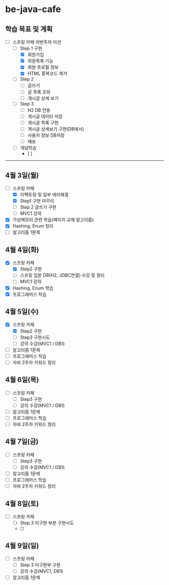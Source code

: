 # be-java-cafe
## 학습 목표 및 계획

- [ ]  스프링 카페 저번주차 미션
    - [ ]  Step 1 구현
        - [x]  회원가입
        - [x]  회원목록 기능
        - [x]  회원 프로필 정보
        - [x]  HTML 중복코드 제거
    - [ ]  Step 2
        - [ ]  글쓰기
        - [ ]  글 목록 조회
        - [ ]  게시글 상세 보기
    - [ ]  Step 3
        - [ ]  H2 DB 연동
        - [ ]  게시글 데이터 저장
        - [ ]  게시글 목록 구현
        - [ ]  게시글 상세보기 구현(DB에서)
        - [ ]  사용자 정보 DB저장
        - [ ]  배포
    - [ ]  개념학습
        - [ ] 

---

## 4월 3일(월)

- [ ]  스프링 카페
    - [x]  리팩토링 및 일부 에러해결
    - [x]  Step1 구현 마무리
    - [ ]  Step 2 글쓰기 구현
    - [ ]  MVC1 강의
- [x]  가상메모리 관련 학습(페이지 교체 알고리즘)
- [x]  Hashing, Enum 정리
- [ ]  알고리즘 1문제

## 4월 4일(화)

- [x]  스프링 카페
    - [x]  Step2 구현
    - [ ]  스프링 입문 DB(H2, JDBC연결) 수강 및 정리
    - [ ]  MVC1 강의
- [x]  Hashing, Enum 학습
- [x]  프로그래머스 학습

## 4월 5일(수)

- [x]  스프링 카페
    - [x]  Step2 구현
    - [ ]  Step3 구현시도
    - [ ]  강의 수강(MVC1 / DB1)
- [ ]  알고리즘 1문제
- [ ]  프로그래머스 학습
- [ ]  자바 2주차 키워드 정리

## 4월 6일(목)

- [ ]  스프링 카페
    - [ ]  Step3 구현
    - [ ]  강의 수강(MVC1 / DB1)
- [ ]  알고리즘 1문제
- [ ]  프로그래머스 학습
- [ ]  자바 2주차 키워드 정리

## 4월 7일(금)

- [ ]  스프링 카페
    - [ ]  Step3 구현
    - [ ]  강의 수강(MVC1 / DB1)
- [ ]  알고리즘 1문제
- [ ]  프로그래머스 학습
- [ ]  자바 2주차 키워드 정리

## 4월 8일(토)

- [ ]  스프링 카페
    - [ ]  Step 3 미구현 부분 구현시도
    - [ ] 

## 4월 9일(일)

- [ ]  스프링 카페
    - [ ]  Step 3 미구현부 구현
    - [ ]  강의 수강(MVC1, DB1)
- [ ]  알고리즘 1문제
